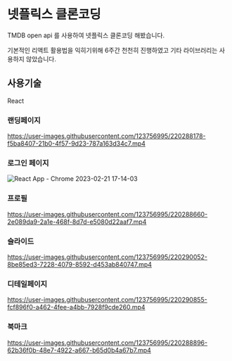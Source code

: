 
# 넷플릭스 클론코딩

TMDB open api 를 사용하여 넷플릭스 클론코딩 해봤습니다.

기본적인 리액트 활용법을 익히기위해 6주간 천천히 진행하였고 기타 라이브러리는 사용하지 않았습니다.

## 사용기술

React


### 랜딩페이지

https://user-images.githubusercontent.com/123756995/220288178-f5ba8407-21b0-4f57-9d23-787a163d34c7.mp4

### 로그인 페이지

![React App - Chrome 2023-02-21 17-14-03](https://user-images.githubusercontent.com/123756995/220288057-9d935da7-57e2-4e4e-af99-efce84e4caf0.gif)

### 프로필

https://user-images.githubusercontent.com/123756995/220288660-2e089da9-2a1e-468f-8d7d-e5080d22aaf7.mp4


### 슬라이드


https://user-images.githubusercontent.com/123756995/220290052-8be85ed3-7228-4079-8592-d453ab840747.mp4


### 디테일페이지


https://user-images.githubusercontent.com/123756995/220290855-fcf896f0-a462-4fee-a4bb-7928f9cde260.mp4


### 북마크

https://user-images.githubusercontent.com/123756995/220288896-62b36f0b-48e7-4922-a667-b65d0b4a67b7.mp4





